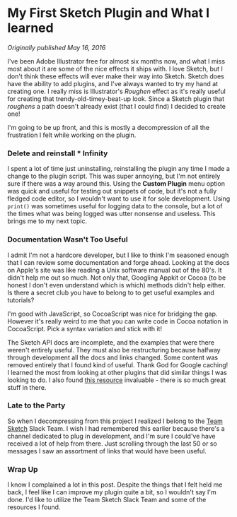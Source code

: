# My First Sketch Plugin and What I learned
_Originally published May 16, 2016_

I've been Adobe Illustrator free for almost six months now, and what I miss most about it are some of the nice effects it ships with. I love Sketch, but I don't think these effects will ever make their way into Sketch. Sketch does have the ability to add plugins, and I've always wanted to try my hand at creating one. I really miss is Illustrator's _Roughen_ effect as it's really useful for creating that trendy-old-timey-beat-up look. Since a Sketch plugin that _roughens_ a path doesn't already exist (that I could find) I decided to create one!

I'm going to be up front, and this is mostly a decompression of all the frustration I felt while working on the plugin.

### Delete and reinstall * Infinity

I spent a lot of time just uninstalling, reinstalling the plugin any time I made a change to the plugin script. This was super annoying, but I'm not entirely sure if there was a way around this. Using the **Custom Plugin** menu option was quick and useful for testing out snippets of code, but it's not a fully fledged code editor, so I wouldn't want to use it for sole development. Using `print()` was sometimes useful for logging data to the console, but a lot of the times what was being logged was utter nonsense and useless. This brings me to my next topic.

### Documentation Wasn't Too Useful

I admit I'm not a hardcore developer, but I like to think I'm seasoned enough that I can review some documentation and forge ahead. Looking at the docs on Apple's site was like reading a Unix software manual out of the 80's. It didn't help me out so much. Not only that, Googling Appkit or Cocoa (to be honest I don't even understand which is which) methods didn't help either. Is there a secret club you have to belong to to get useful examples and tutorials?

I'm good with JavaScript, so CocoaScript was nice for bridging the gap. However it's really weird to me that you can write code in Cocoa notation in CocoaScript. Pick a syntax variation and stick with it!

The Sketch API docs are incomplete, and the examples that were there weren't entirely useful. They must also be restructuring because halfway through development all the docs and links changed. Some content was removed entirely that I found kind of useful. Thank God for Google caching! I learned the most from looking at other plugins that did similar things I was looking to do. I also found [this resource](https://github.com/turbobabr/Sketch-Plugins-Cookbook) invaluable - there is so much great stuff in there.

### Late to the Party

So when I decompressing from this project I realized I belong to the [Team Sketch](http://teamsketch.io/) Slack Team. I wish I had remembered this earlier because there's a channel dedicated to plug in development, and I'm sure I could've have received a lot of help from there. Just scrolling through the last 50 or so messages I saw an assortment of links that would have been useful.

### Wrap Up

I know I complained a lot in this post. Despite the things that I felt held me back, I feel like I can improve my plugin quite a bit, so I wouldn't say I'm done. I'd like to utilize the Team Sketch Slack Team and some of the resources I found.
